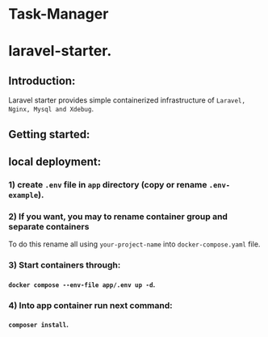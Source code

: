 # Task-Manager

# laravel-starter.

## Introduction:

Laravel starter provides simple containerized infrastructure of `Laravel, Nginx, Mysql and Xdebug`.

## Getting started:

## local deployment:

### 1) create `.env` file in `app` directory (copy or rename `.env-example`).
### 2) If you want, you may to rename container group and separate containers
To do this rename all using `your-project-name` into `docker-compose.yaml` file.
### 3) Start containers through:
#### `docker compose --env-file app/.env up -d`.
### 4) Into app container run next command:
#### `composer install`.

